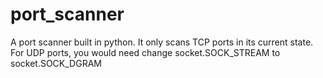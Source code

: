 # port_scanner
A port scanner built in python. It only scans TCP ports in its current state. For UDP ports, you would need change socket.SOCK_STREAM to socket.SOCK_DGRAM

